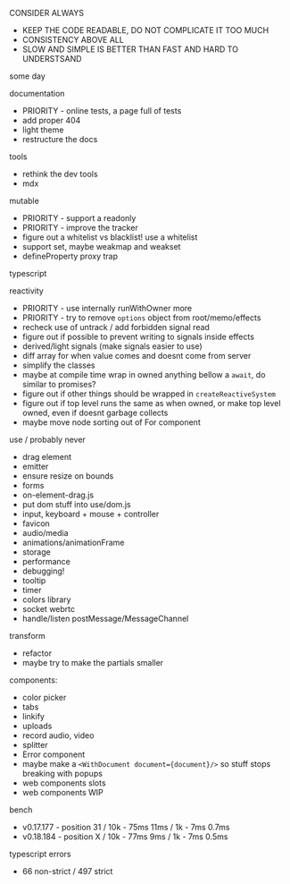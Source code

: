 CONSIDER ALWAYS

- KEEP THE CODE READABLE, DO NOT COMPLICATE IT TOO MUCH
- CONSISTENCY ABOVE ALL
- SLOW AND SIMPLE IS BETTER THAN FAST AND HARD TO UNDERSTSAND

some day

documentation

- PRIORITY - online tests, a page full of tests
- add proper 404
- light theme
- restructure the docs

tools

- rethink the dev tools
- mdx

mutable

- PRIORITY - support a readonly
- PRIORITY - improve the tracker
- figure out a whitelist vs blacklist! use a whitelist
- support set, maybe weakmap and weakset
- defineProperty proxy trap

typescript

reactivity

- PRIORITY - use internally runWithOwner more
- PRIORITY - try to remove `options` object from root/memo/effects
- recheck use of untrack / add forbidden signal read
- figure out if possible to prevent writing to signals inside effects
- derived/light signals (make signals easier to use)
- diff array for when value comes and doesnt come from server
- simplify the classes
- maybe at compile time wrap in owned anything bellow a `await`, do
  similar to promises?
- figure out if other things should be wrapped in
  `createReactiveSystem`
- figure out if top level runs the same as when owned, or make top
  level owned, even if doesnt garbage collects
- maybe move node sorting out of For component

use / probably never

- drag element
- emitter
- ensure resize on bounds
- forms
- on-element-drag.js
- put dom stuff into use/dom.js
- input, keyboard + mouse + controller
- favicon
- audio/media
- animations/animationFrame
- storage
- performance
- debugging!
- tooltip
- timer
- colors library
- socket webrtc
- handle/listen postMessage/MessageChannel

transform

- refactor
- maybe try to make the partials smaller

components:

- color picker
- tabs
- linkify
- uploads
- record audio, video
- splitter
- Error component
- maybe make a `<WithDocument document={document}/>` so stuff stops
  breaking with popups
- web components slots
- web components WIP

bench

- v0.17.177 - position 31 / 10k - 75ms 11ms / 1k - 7ms 0.7ms
- v0.18.184 - position X / 10k - 77ms 9ms / 1k - 7ms 0.5ms

typescript errors

- 66 non-strict / 497 strict
